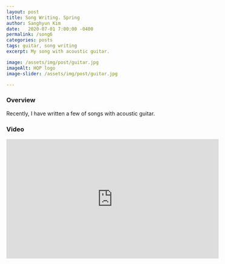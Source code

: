 ```yaml
---
layout: post
title: Song Writing. Spring
author: Sanghyun Kim
date:   2020-07-01 7:00:00 -0400
permalink: /song6
categories: posts
tags: guitar, song writing
excerpt: My song with acoustic guitar.

image: /assets/img/post/guitar.jpg
imageAlt: HQP logo
image-slider: /assets/img/post/guitar.jpg

---
```

### Overview
Recently, I have written a few of songs with acoustic guitar.

### Video
<div class="row projects-display">
					<div class="video-container">
						<iframe width="560" height="315" src="https://www.youtube.com/embed/CJn9hdzQaQw
" frameborder="0" allowfullscreen></iframe>
					</div>
</div>
